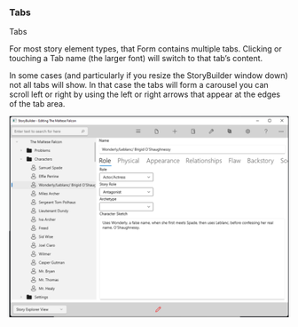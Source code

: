 ### Tabs ###
Tabs		 <br/>

For most story element types, that Form contains multiple tabs. Clicking or touching a Tab name (the larger font) will switch to that tab’s content.  <br/>

In some cases (and particularly if you resize the StoryBuilder window down) not all tabs will show. In that case  the tabs will form a carousel you can scroll left or right by using the left or right arrows that appear at the edges of the tab area. <br/>

![](Tabs.png)

